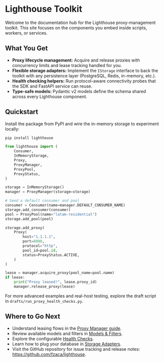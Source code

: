 # Lighthouse Toolkit

Welcome to the documentation hub for the Lighthouse proxy-management toolkit.
This site focuses on the components you embed inside scripts, workers, or
services.

## What You Get

- **Proxy lifecycle management:** Acquire and release proxies with concurrency
  limits and lease tracking handled for you.
- **Flexible storage adapters:** Implement the `IStorage` interface to back the
  toolkit with any persistence layer (PostgreSQL, Redis, in-memory, etc.).
- **Health checking helpers:** Run protocol-aware connectivity probes that the
  SDK and FastAPI service can reuse.
- **Type-safe models:** Pydantic v2 models define the schema shared across every
  Lighthouse component.

## Quickstart

Install the package from PyPI and wire the in-memory storage to experiment
locally:

```bash
pip install lighthouse
```

```python
from lighthouse import (
    Consumer,
    InMemoryStorage,
    Proxy,
    ProxyManager,
    ProxyPool,
    ProxyStatus,
)

storage = InMemoryStorage()
manager = ProxyManager(storage=storage)

# Seed a default consumer and pool
consumer = Consumer(name=manager.DEFAULT_CONSUMER_NAME)
storage.add_consumer(consumer)
pool = ProxyPool(name="latam-residential")
storage.add_pool(pool)

storage.add_proxy(
    Proxy(
        host="1.1.1.1",
        port=8080,
        protocol="http",
        pool_id=pool.id,
        status=ProxyStatus.ACTIVE,
    )
)

lease = manager.acquire_proxy(pool_name=pool.name)
if lease:
    print("Proxy leased!", lease.proxy_id)
    manager.release_proxy(lease)
```

For more advanced examples and real-host testing, explore the draft script in
`drafts/run_proxy_health_checks.py`.

## Where to Go Next

- Understand leasing flows in the [Proxy Manager guide](proxy-manager.md).
- Review available models and filters in [Models & Filters](models.md).
- Explore the configurable [Health Checks](health-checks.md).
- Learn how to plug your database in [Storage Adapters](storage.md).
- Visit the GitHub repository for issue tracking and release notes:
  <https://github.com/fzaca/lighthouse>.
